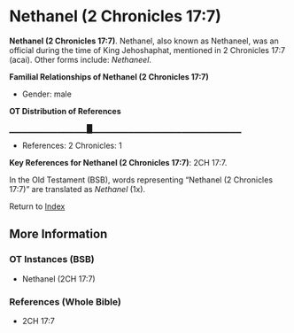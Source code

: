 # Nethanel (2 Chronicles 17:7)
**Nethanel (2 Chronicles 17:7)**. 
Nethanel, also known as Nethaneel, was an official during the time of King Jehoshaphat, mentioned in 2 Chronicles 17:7 (acai). 
Other forms include: 
*Nethaneel*. 




**Familial Relationships of Nethanel (2 Chronicles 17:7)**


* Gender: male


**OT Distribution of References**

▁▁▁▁▁▁▁▁▁▁▁▁▁█▁▁▁▁▁▁▁▁▁▁▁▁▁▁▁▁▁▁▁▁▁▁▁▁▁
* References: 2 Chronicles: 1



**Key References for Nethanel (2 Chronicles 17:7)**: 
2CH 17:7. 


In the Old Testament (BSB), words representing “Nethanel (2 Chronicles 17:7)” are translated as 
*Nethanel* (1x). 




Return to [Index](00-Index.md)

## More Information

### OT Instances (BSB)

* Nethanel (2CH 17:7)



### References (Whole Bible)

* 2CH 17:7



